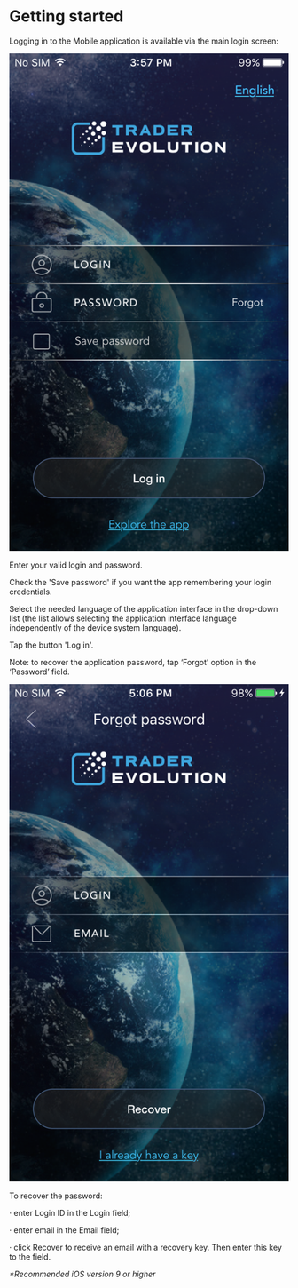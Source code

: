 # Getting started

Logging in to the Mobile application is available via the main login screen:

![](../../../../.gitbook/assets/1%20%281%29.png)


Enter your valid login and password.

Check the 'Save password' if you want the app remembering your login credentials.

Select the needed language of the application interface in the drop-down list \(the list allows selecting the application interface language independently of the device system language\).

Tap the button 'Log in'.

Note: to recover the application password, tap ‘Forgot’ option in the ‘Password’ field.

![](../../../../.gitbook/assets/2.png)


  
To recover the password:

·         enter Login ID in the Login field;

·         enter email in the Email field;

·         click Recover to receive an email with a recovery key. Then enter this key to the field.

_\*Recommended iOS version 9 or higher_

